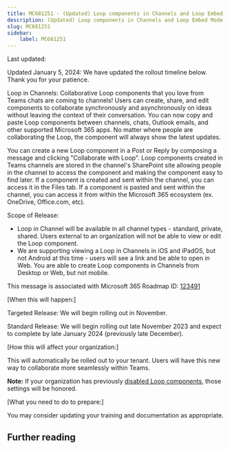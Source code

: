 ```yaml
---
title: MC681251 - (Updated) Loop components in Channels and Loop Embed Mode in Teams
description: (Updated) Loop components in Channels and Loop Embed Mode in Teams
slug: MC681251
sidebar:
    label: MC681251
---
```



Last updated: 

<p>Updated January 5, 2024: We have updated the rollout timeline below. Thank you for your patience.</p><p>Loop in Channels: Collaborative Loop components that you love from Teams chats are coming to channels! Users can create, share, and edit components to collaborate synchronously and asynchronously on ideas without leaving the context of their conversation. You can now copy and paste Loop components between channels, chats, Outlook emails, and other supported Microsoft 365 apps. No matter where people are collaborating the Loop, the component will always show the latest updates. 
</p><p>You can create a new Loop component in a Post or Reply by composing a message and clicking "Collaborate with Loop". Loop components created in Teams channels are stored in the channel's SharePoint site allowing people in the channel to access the component and making the component easy to find later. If a component is created and sent within the channel, you can access it in the Files tab. If a component is pasted and sent within the channel, you can access it from within the Microsoft 365 ecosystem (ex. OneDrive, Office.com, etc).
</p><p>Scope of Release: 
</p><ul><li>Loop in Channel will be available in all channel types - standard, private, shared. Users external to an organization will not be able to view or edit the Loop component. 
</li><li>We are supporting viewing a Loop in Channels in iOS and iPadOS, but not Android at this time - users will see a link and be able to open in Web. You are able to create Loop components in Channels from Desktop or Web, but not mobile.
</li></ul><p>
</p><p>
</p><p>This message is associated with Microsoft 365 Roadmap ID: <a href="https://www.microsoft.com/microsoft-365/roadmap?rtc=1%26filters=&amp;searchterms=123491" target="_blank">123491</a>
</p><p>
</p><p>[When this will happen:]
</p><p>Targeted Release: We will begin rolling out in November.
</p><p>Standard Release: We will begin rolling out late November 2023 and expect to complete by late January 2024 (previously late December).
</p><p>
</p><p>[How this will affect your organization:]
</p><p>This will automatically be rolled out to your tenant. Users will have this new way to collaborate more seamlessly within Teams. 
</p><p>
</p><p><b>Note:</b> If your organization has previously <a href="https://learn.microsoft.com/microsoft-365/loop/loop-workspaces-configuration?view=o365-worldwide#settings-management-in-cloud-policy" target="_blank">disabled Loop components</a>, those settings will be honored.<br></p><p>[What you need to do to prepare:]<br></p><p>You may consider updating your training and documentation as appropriate.</p>

## Further reading
